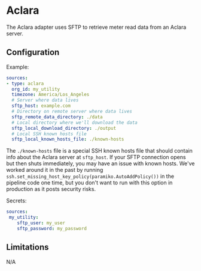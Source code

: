 # Aclara

The Aclara adapter uses SFTP to retrieve meter read data from an Aclara server.

## Configuration

Example:
```yaml
sources:
- type: aclara
  org_id: my_utility
  timezone: America/Los_Angeles
  # Server where data lives
  sftp_host: example.com
  # Directory on remote server where data lives
  sftp_remote_data_directory: ./data
  # Local directory where we'll download the data
  sftp_local_download_directory: ./output
  # Local SSH known hosts file
  sftp_local_known_hosts_file: ./known-hosts
```

The `./known-hosts` file is a special SSH known hosts file that should contain info about the Aclara server at `sftp_host`.
If your SFTP connection opens but then shuts immediately, you may have an issue with known hosts. We've worked around it in
the past by running `ssh.set_missing_host_key_policy(paramiko.AutoAddPolicy())` in the pipeline code one time, but you don't want to
run with this option in production as it posts security risks.

Secrets:
```yaml
sources:
 my_utility:
    sftp_user: my_user
    sftp_password: my_password
```

## Limitations

N/A